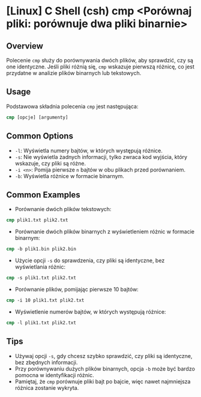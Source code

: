 # [Linux] C Shell (csh) cmp <Porównaj pliki: porównuje dwa pliki binarnie>

## Overview
Polecenie `cmp` służy do porównywania dwóch plików, aby sprawdzić, czy są one identyczne. Jeśli pliki różnią się, `cmp` wskazuje pierwszą różnicę, co jest przydatne w analizie plików binarnych lub tekstowych.

## Usage
Podstawowa składnia polecenia `cmp` jest następująca:

```csh
cmp [opcje] [argumenty]
```

## Common Options
- `-l`: Wyświetla numery bajtów, w których występują różnice.
- `-s`: Nie wyświetla żadnych informacji, tylko zwraca kod wyjścia, który wskazuje, czy pliki są różne.
- `-i <n>`: Pomija pierwsze `n` bajtów w obu plikach przed porównaniem.
- `-b`: Wyświetla różnice w formacie binarnym.

## Common Examples
- Porównanie dwóch plików tekstowych:

```csh
cmp plik1.txt plik2.txt
```

- Porównanie dwóch plików binarnych z wyświetleniem różnic w formacie binarnym:

```csh
cmp -b plik1.bin plik2.bin
```

- Użycie opcji `-s` do sprawdzenia, czy pliki są identyczne, bez wyświetlania różnic:

```csh
cmp -s plik1.txt plik2.txt
```

- Porównanie plików, pomijając pierwsze 10 bajtów:

```csh
cmp -i 10 plik1.txt plik2.txt
```

- Wyświetlenie numerów bajtów, w których występują różnice:

```csh
cmp -l plik1.txt plik2.txt
```

## Tips
- Używaj opcji `-s`, gdy chcesz szybko sprawdzić, czy pliki są identyczne, bez zbędnych informacji.
- Przy porównywaniu dużych plików binarnych, opcja `-b` może być bardzo pomocna w identyfikacji różnic.
- Pamiętaj, że `cmp` porównuje pliki bajt po bajcie, więc nawet najmniejsza różnica zostanie wykryta.